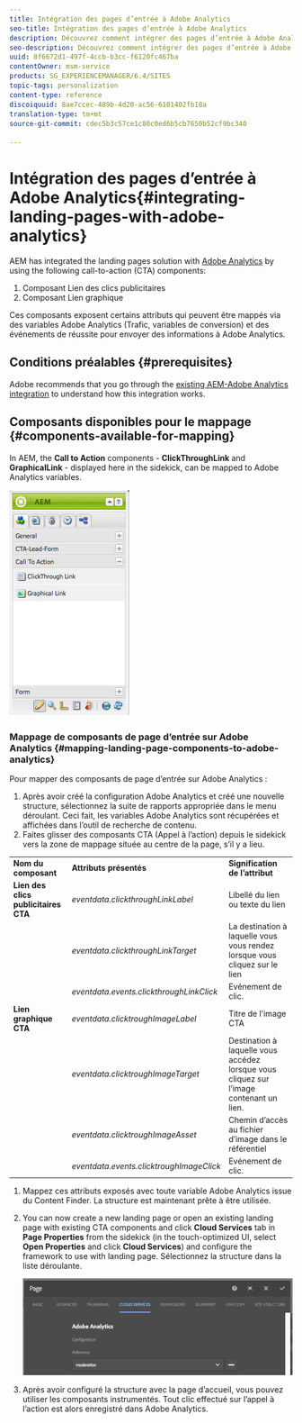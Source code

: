 ```yaml
---
title: Intégration des pages d’entrée à Adobe Analytics
seo-title: Intégration des pages d’entrée à Adobe Analytics
description: Découvrez comment intégrer des pages d’entrée à Adobe Analytics.
seo-description: Découvrez comment intégrer des pages d’entrée à Adobe Analytics.
uuid: 8f6672d1-497f-4ccb-b3cc-f6120fc467ba
contentOwner: msm-service
products: SG_EXPERIENCEMANAGER/6.4/SITES
topic-tags: personalization
content-type: reference
discoiquuid: 8ae7ccec-489b-4d20-ac56-6101402fb18a
translation-type: tm+mt
source-git-commit: cdec5b3c57ce1c80c0ed6b5cb7650b52cf9bc340

---
```



# Intégration des pages d’entrée à Adobe Analytics{#integrating-landing-pages-with-adobe-analytics}

AEM has integrated the landing pages solution with [Adobe Analytics](https://www.omniture.com/en/products/analytics/sitecatalyst) by using the following call-to-action (CTA) components:

1. Composant Lien des clics publicitaires
1. Composant Lien graphique

Ces composants exposent certains attributs qui peuvent être mappés via des variables Adobe Analytics (Trafic, variables de conversion) et des événements de réussite pour envoyer des informations à Adobe Analytics.

## Conditions préalables {#prerequisites}

Adobe recommends that you go through the [existing AEM-Adobe Analytics integration](/help/sites-administering/adobeanalytics.md) to understand how this integration works.

## Composants disponibles pour le mappage {#components-available-for-mapping}

In AEM, the **Call to Action** components - **ClickThroughLink** and **GraphicalLink** - displayed here in the sidekick, can be mapped to Adobe Analytics variables.

![chlimage_1-21](assets/chlimage_1-21.jpeg)

### Mappage de composants de page d’entrée sur Adobe Analytics {#mapping-landing-page-components-to-adobe-analytics}

Pour mapper des composants de page d’entrée sur Adobe Analytics :

1. Après avoir créé la configuration Adobe Analytics et créé une nouvelle structure, sélectionnez la suite de rapports appropriée dans le menu déroulant. Ceci fait, les variables Adobe Analytics sont récupérées et affichées dans l’outil de recherche de contenu.
1. Faites glisser des composants CTA (Appel à l’action) depuis le sidekick vers la zone de mappage située au centre de la page, s’il y a lieu.

<table> 
 <tbody>
  <tr>
   <td><strong>Nom du composant</strong></td> 
   <td><strong>Attributs présentés</strong></td> 
   <td><strong>Signification de l’attribut</strong></td> 
  </tr>
  <tr>
   <td><strong>Lien des clics publicitaires CTA</strong></td> 
   <td><i>eventdata.clickthroughLinkLabel</i><br /> </td> 
   <td>Libellé du lien ou texte du lien </td> 
  </tr>
  <tr>
   <td><br type="_moz" /> </td> 
   <td><i>eventdata.clickthroughLinkTarget</i><br /> </td> 
   <td>La destination à laquelle vous vous rendez lorsque vous cliquez sur le lien </td> 
  </tr>
  <tr>
   <td><br type="_moz" /> </td> 
   <td><i>eventdata.events.clickthroughLinkClick</i><br /> </td> 
   <td>Evénement de clic. </td> 
  </tr>
  <tr>
   <td><strong>Lien graphique CTA</strong></td> 
   <td><i>eventdata.clicktroughImageLabel</i><br /> </td> 
   <td>Titre de l'image CTA </td> 
  </tr>
  <tr>
   <td><br type="_moz" /> </td> 
   <td><i>eventdata.clicktroughImageTarget</i><br /> </td> 
   <td>Destination à laquelle vous accédez lorsque vous cliquez sur l’image contenant un lien.</td> 
  </tr>
  <tr>
   <td><br type="_moz" /> </td> 
   <td><i>eventdata.clicktroughImageAsset</i><br /> </td> 
   <td>Chemin d’accès au fichier d’image dans le référentiel </td> 
  </tr>
  <tr>
   <td><br type="_moz" /> </td> 
   <td><i>eventdata.events.clicktroughImageClick</i><br /> </td> 
   <td>Evénement de clic.</td> 
  </tr>
 </tbody>
</table>

1. Mappez ces attributs exposés avec toute variable Adobe Analytics issue du Content Finder. La structure est maintenant prête à être utilisée.
1. You can now create a new landing page or open an existing landing page with existing CTA components and click **Cloud Services** tab in **Page Properties** from the sidekick (in the touch-optimized UI, select **Open Properties** and click **Cloud Services**) and configure the framework to use with landing page. Sélectionnez la structure dans la liste déroulante.

   ![chlimage_1-25](assets/chlimage_1-25.png)

1. Après avoir configuré la structure avec la page d’accueil, vous pouvez utiliser les composants instrumentés. Tout clic effectué sur l’appel à l’action est alors enregistré dans Adobe Analytics.

